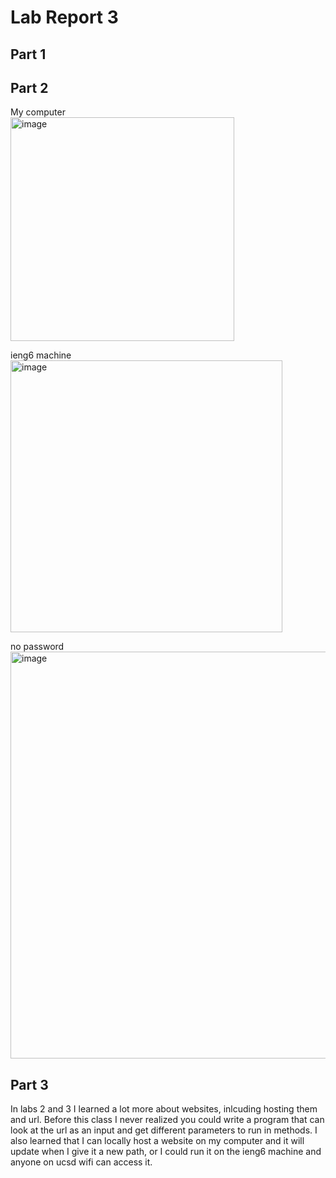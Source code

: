 # Lab Report 3
## Part 1

## Part 2
My computer\
<img width="358" alt="image" src="https://github.com/coda289/cse15l-lab-report/assets/148298382/b6fea873-8bc6-4435-8ef4-0f7fd31fae7a">

ieng6 machine\
<img width="435" alt="image" src="https://github.com/coda289/cse15l-lab-report/assets/148298382/41d63a9b-cb0b-469d-bd5d-627f2fe41772">

no password\
<img width="651" alt="image" src="https://github.com/coda289/cse15l-lab-report/assets/148298382/019aea7f-91b7-4565-b55b-032e8041f3e5">


## Part 3
In labs 2 and 3 I learned a lot more about websites, inlcuding hosting them and url. Before this class I never realized you could write a program that can look at the url as an input and get different parameters to run in methods. I also learned that I can locally host a website on my computer and it will update when I give it a new path, or I could run it on the ieng6 machine and anyone on ucsd wifi can access it. 
